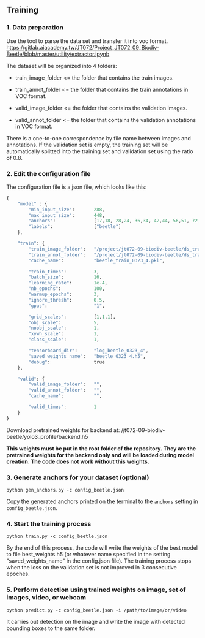 
## Training

### 1. Data preparation 

Use the tool to parse the data set and transfer it into voc format.
https://gitlab.aiacademy.tw/JT072/Project_JT072_09_Biodiv-Beetle/blob/master/utility/extractor.ipynb

The dataset will be organized into 4 folders:

+ train_image_folder <= the folder that contains the train images.

+ train_annot_folder <= the folder that contains the train annotations in VOC format.

+ valid_image_folder <= the folder that contains the validation images.

+ valid_annot_folder <= the folder that contains the validation annotations in VOC format.
    
There is a one-to-one correspondence by file name between images and annotations. If the validation set is empty, the training set will be automatically splitted into the training set and validation set using the ratio of 0.8.

### 2. Edit the configuration file
The configuration file is a json file, which looks like this:

```python
{
    "model" : {
        "min_input_size":       288,
        "max_input_size":       448,
        "anchors":              [17,18, 28,24, 36,34, 42,44, 56,51, 72,66, 90,95, 92,154, 139,281],
        "labels":               ["beetle"]
    },

    "train": {
        "train_image_folder":   "/project/jt072-09-biodiv-beetle/ds_train/images/",
        "train_annot_folder":   "/project/jt072-09-biodiv-beetle/ds_train/annotations/",
        "cache_name":           "beetle_train_0323_4.pkl",

        "train_times":          3,
        "batch_size":           16,
        "learning_rate":        1e-4,
        "nb_epochs":            100,
        "warmup_epochs":        3,
        "ignore_thresh":        0.5,
        "gpus":                 "1",

        "grid_scales":          [1,1,1],
        "obj_scale":            5,
        "noobj_scale":          1,
        "xywh_scale":           1,
        "class_scale":          1,

        "tensorboard_dir":      "log_beetle_0323_4",
        "saved_weights_name":   "beetle_0323_4.h5",
        "debug":                true
    },

    "valid": {
        "valid_image_folder":   "",
        "valid_annot_folder":   "",
        "cache_name":           "",

        "valid_times":          1
    }
}

```

Download pretrained weights for backend at:
/jt072-09-biodiv-beetle/yolo3_profile/backend.h5

**This weights must be put in the root folder of the repository. They are the pretrained weights for the backend only and will be loaded during model creation. The code does not work without this weights.**

### 3. Generate anchors for your dataset (optional)

`python gen_anchors.py -c config_beetle.json`

Copy the generated anchors printed on the terminal to the ```anchors``` setting in ```config_beetle.json```.

### 4. Start the training process

`python train.py -c config_beetle.json`

By the end of this process, the code will write the weights of the best model to file best_weights.h5 (or whatever name specified in the setting "saved_weights_name" in the config.json file). The training process stops when the loss on the validation set is not improved in 3 consecutive epoches.

### 5. Perform detection using trained weights on image, set of images, video, or webcam
`python predict.py -c config_beetle.json -i /path/to/image/or/video`

It carries out detection on the image and write the image with detected bounding boxes to the same folder.

